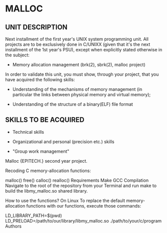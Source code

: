 # MALLOC

## UNIT DESCRIPTION

Next installment of the first year's UNIX system programming unit. All projects are to be exclusively done in C/UNIXX (given that it's the next installment of the 1st year's PSU), except when explicitly stated otherwise in the subject:

- Memory allocation management (brk(2), sbrk(2), malloc project)

In order to validate this unit, you must show, through your project, that you have acquired the following skills:

- Understanding of the mechanisms of memory management (in particular the links between physical memory and virtual memory);

- Understanding of the structure of a binary(ELF) file format

## SKILLS TO BE ACQUIRED

- Technical skills

- Organizational and personal (precision etc.) skills

- "Group work management"

Malloc
{EPITECH.} second year project.

Recoding C memory-allocation functions:

malloc()
free()
calloc()
realloc()
Requirements
Make
GCC
Compilation
Navigate to the root of the repository from your Terminal and run make to build the libmy_malloc.so shared library.

How to use the functions?
On Linux
To replace the default memory-allocation functions with our functions, execute those commands:

LD_LIBRARY_PATH=$(pwd)
LD_PRELOAD=/path/to/our/library/libmy_malloc.so ./path/to/your/c/program
Authors